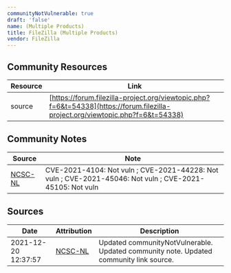 ```yaml
---
communityNotVulnerable: true
draft: 'false'
name: (Multiple Products)
title: FileZilla (Multiple Products)
vendor: FileZilla
---
```



## Community Resources
| Resource | Link |
| --- | --- |
| source | [https://forum.filezilla-project.org/viewtopic.php?f=6&t=54338](https://forum.filezilla-project.org/viewtopic.php?f=6&t=54338) |

## Community Notes
| Source | Note |
| --- | --- |
| [NCSC-NL](https://github.com/NCSC-NL/log4shell/blob/main/software/README.md) | CVE-2021-4104: Not vuln ; CVE-2021-44228: Not vuln ; CVE-2021-45046: Not vuln ; CVE-2021-45105: Not vuln </ul> |

## Sources
| Date | Attribution | Description |
| --- | --- | --- |
| 2021-12-20 12:37:57 | [NCSC-NL](https://github.com/NCSC-NL/log4shell/blob/main/software/README.md) | Updated communityNotVulnerable. Updated community note. Updated community link source.  |

